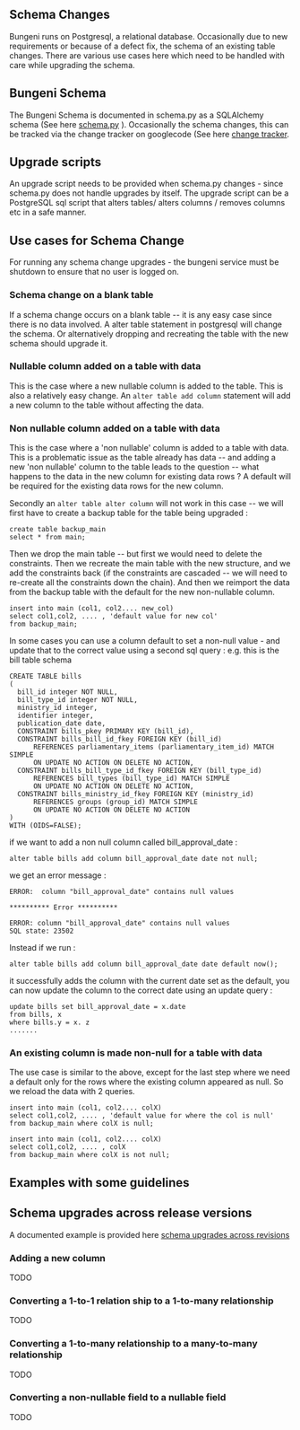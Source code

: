 

## Schema Changes

Bungeni runs on Postgresql, a relational database. Occasionally due to new requirements or because of a defect fix, the schema of an existing table changes. There are various use cases here which need to be handled with care while upgrading the schema.

## Bungeni Schema

The Bungeni Schema is documented in schema.py as a SQLAlchemy schema (See here [schema.py](http://bungeni-portal.googlecode.com/svn/bungeni.models/trunk/bungeni/models/schema.py) ). Occasionally the schema changes, this can be tracked via the change tracker on googlecode (See here [change tracker](http://code.google.com/p/bungeni-portal/source/list?path=/bungeni.models/trunk/bungeni/models/schema.py).

## Upgrade scripts

An upgrade script needs to be provided when schema.py changes - since schema.py does not handle upgrades by itself. The upgrade script can be a PostgreSQL sql script that alters tables/ alters columns / removes columns etc in a safe manner.

## Use cases for Schema Change

For running any schema change upgrades - the bungeni service must be shutdown to ensure that no user is logged on.

### Schema change on a blank table

If a schema change occurs on a blank table -- it is any easy case since there is no data involved. A alter table statement in postgresql will change the schema. Or alternatively dropping and recreating the table with the new schema should upgrade it.

### Nullable column added on a table with data

This is the case where a new nullable column is added to the table. This is also a relatively easy change. An `alter table add column` statement will add a new column to the table without affecting the data.

### Non nullable column added on a table with data

This is the case where a 'non nullable' column is added to a table with data. This is a problematic issue as the table already has data -- and adding a new 'non nullable' column to the table leads to the question  -- what happens to the data in the new column for existing data rows ? A default will be required for the existing data rows for the new column.

Secondly an `alter table alter column` will not work in this case -- we will first have to create a backup table for the table being upgraded :

```
create table backup_main
select * from main;
```

Then we drop the main table -- but first we would need to delete the constraints.
Then we recreate the main table with the new structure, and we add the constraints back (if the constraints are cascaded -- we will need to re-create all the constraints down the chain). And then we reimport the data from the backup table with the default for the new non-nullable column.

```
insert into main (col1, col2.... new_col)
select col1,col2, .... , 'default value for new col'
from backup_main;
```

In some cases you can use a column default to set a non-null value - and update that to the correct value using a second sql query :
e.g.  this is the bill table schema
```
CREATE TABLE bills
(
  bill_id integer NOT NULL,
  bill_type_id integer NOT NULL,
  ministry_id integer,
  identifier integer,
  publication_date date,
  CONSTRAINT bills_pkey PRIMARY KEY (bill_id),
  CONSTRAINT bills_bill_id_fkey FOREIGN KEY (bill_id)
      REFERENCES parliamentary_items (parliamentary_item_id) MATCH SIMPLE
      ON UPDATE NO ACTION ON DELETE NO ACTION,
  CONSTRAINT bills_bill_type_id_fkey FOREIGN KEY (bill_type_id)
      REFERENCES bill_types (bill_type_id) MATCH SIMPLE
      ON UPDATE NO ACTION ON DELETE NO ACTION,
  CONSTRAINT bills_ministry_id_fkey FOREIGN KEY (ministry_id)
      REFERENCES groups (group_id) MATCH SIMPLE
      ON UPDATE NO ACTION ON DELETE NO ACTION
)
WITH (OIDS=FALSE);
```

if we want to add a non null column called bill\_approval\_date :
```
alter table bills add column bill_approval_date date not null;
```

we get an error message :

```
ERROR:  column "bill_approval_date" contains null values

********** Error **********

ERROR: column "bill_approval_date" contains null values
SQL state: 23502
```

Instead if we run :
```
alter table bills add column bill_approval_date date default now();
```

it successfully adds the column with the current date set as the default, you can now update the column to the correct date using an update query :
```
update bills set bill_approval_date = x.date 
from bills, x
where bills.y = x. z 
.......
```



### An existing column is made non-null for a table with data

The use case is similar to the above, except for the last step where we need a default only for the rows where the existing column appeared as null. So we reload the data with 2 queries.

```
insert into main (col1, col2.... colX)
select col1,col2, .... , 'default value for where the col is null'
from backup_main where colX is null;

insert into main (col1, col2.... colX)
select col1,col2, .... , colX
from backup_main where colX is not null;
```

## Examples with some guidelines

## Schema upgrades across release versions

A documented example is provided here [schema upgrades across revisions](SchemaUpgradesAcrossRevisions.md)


### Adding a new column

TODO

### Converting a 1-to-1 relation ship to a 1-to-many relationship

TODO

### Converting a 1-to-many relationship to a many-to-many relationship

TODO

### Converting a non-nullable field to a nullable field

TODO